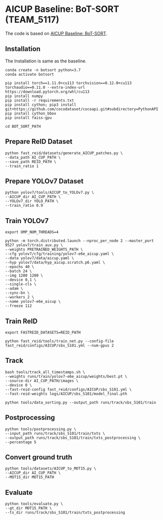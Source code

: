 # AICUP Baseline: BoT-SORT (TEAM_5117)

The code is based on [AICUP Baseline: BoT-SORT](https://github.com/ricky-696/AICUP_Baseline_BoT-SORT).

## Installation

The Installation is same as the baseline.

```
conda create -n botsort python=3.7
conda activate botsort

pip install torch==1.11.0+cu113 torchvision==0.12.0+cu113 torchaudio==0.11.0 --extra-index-url https://download.pytorch.org/whl/cu113
pip install numpy
pip install -r requirements.txt
pip install cython; pip3 install git+https://github.com/cocodataset/cocoapi.git#subdirectory=PythonAPI
pip install cython_bbox
pip install faiss-gpu

cd BOT_SORT_PATH
```

## Prepare ReID Dataset

```
python fast_reid/datasets/generate_AICUP_patches.py \
--data_path AI_CUP_PATH \
--save_path REID_PATH \
--train_ratio 1
```

## Prepare YOLOv7 Dataset

```
python yolov7/tools/AICUP_to_YOLOv7.py \
--AICUP_dir AI_CUP_PATH \
--YOLOv7_dir YOLO_PATH \
--train_ratio 0.9
```

## Train YOLOv7

```
export OMP_NUM_THREADS=4

python -m torch.distributed.launch --nproc_per_node 2 --master_port 9527 yolov7/train_aux.py \
--weights PRETRAINED_WEIGHTS_PATH \
--cfg yolov7/cfg/training/yolov7-e6e_aicup.yaml \
--data yolov7/data/aicup.yaml \
--hyp yolov7/data/hyp_aicup.scratch.p6.yaml \
--epochs 40 \
--batch 24 \
--img 1280 1280 \
--device 0,1 \
--single-cls \
--adam \
--sync-bn \
--workers 2 \
--name yolov7-e6e_aicup \
--freeze 112
```

## Train ReID

```
export FASTREID_DATASETS=REID_PATH

python fast_reid/tools/train_net.py --config-file fast_reid/configs/AICUP/sbs_S101.yml --num-gpus 2
```

## Track

```
bash tools/track_all_timestamps.sh \
--weights runs/train/yolov7-e6e_aicup/weights/best.pt \
--source-dir AI_CUP_PATH/images \
--device 0 \
--fast-reid-config fast_reid/configs/AICUP/sbs_S101.yml \
--fast-reid-weights logs/AICUP/sbs_S101/model_final.pth

python tools/data_sorting.py --output_path runs/track/sbs_S101/train
```

## Postprocessing

```
python tools/postprocessing.py \
--input_path runs/track/sbs_S101/train/txts \
--output_path runs/track/sbs_S101/train/txts_postprocessing \
--percentage 5
```

## Convert ground truth

```
python tools/datasets/AICUP_to_MOT15.py \
--AICUP_dir AI_CUP_PATH \
--MOT15_dir MOT15_PATH
```

## Evaluate

```
python tools/evaluate.py \
--gt_dir MOT15_PATH \
--ts_dir runs/track/sbs_S101/train/txts_postprocessing
```
